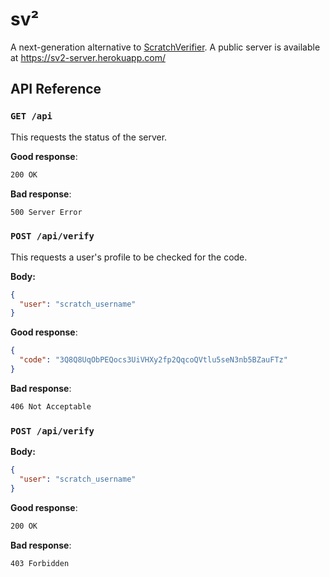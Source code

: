 # sv²

A next-generation alternative to [ScratchVerifier](http://scratchverifier.ddns.net:8888/site).  A public server is available at https://sv2-server.herokuapp.com/

## API Reference

### `GET /api`

This requests the status of the server.

**Good response**:

```bash
200 OK
```

**Bad response**:

```bash
500 Server Error
```

### `POST /api/verify`

This requests a user's profile to be checked for the code.

**Body:**

```json
{
  "user": "scratch_username"
}
```

**Good response**:

```json
{
  "code": "3Q8Q8UqObPEQocs3UiVHXy2fp2QqcoQVtlu5seN3nb5BZauFTz"
}
```

**Bad response**:

```bash
406 Not Acceptable
```

### `POST /api/verify`

**Body:**

```json
{
  "user": "scratch_username"
}
```

**Good response**:

```bash
200 OK
```

**Bad response**:

```bash
403 Forbidden
```
